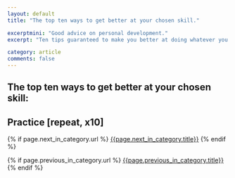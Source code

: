 ```yaml
---
layout: default
title: "The top ten ways to get better at your chosen skill."

excerptmini: "Good advice on personal development."
excerpt: "Ten tips guaranteed to make you better at doing whatever you choose to do."

category: article
comments: false
---
```


## The top ten ways to get better at your chosen skill:

## Practice [repeat, x10]

<nav class="nav-outer clearfix">
  {% if page.next_in_category.url %}
    <a href="{{page.next_in_category.url}}" class="nav-button-prev">{{page.next_in_category.title}}</a>
  {% endif %}

  {% if page.previous_in_category.url %}
    <a href="{{page.previous_in_category.url}}" class="nav-button-next">{{page.previous_in_category.title}}</a>
  {% endif %}
</nav>
